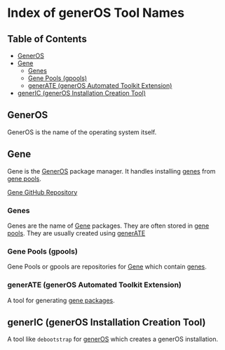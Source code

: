 # Index of generOS Tool Names

## Table of Contents

- [GenerOS](#generos)
- [Gene](#gene)
  - [Genes](#gene>genes)
  - [Gene Pools (gpools)](#gene>gpools)
  - [generATE (generOS Automated Toolkit Extension)](#gene>generate)
- [generIC (generOS Installation Creation Tool)](#generic)

<a name="generos">

## GenerOS
GenerOS is the name of the operating system itself.

<a name="gene">

## Gene
Gene is the [GenerOS](#generos) package manager. It handles installing [genes](#gene>genes) from [gene pools](#gene>genepools).

[Gene GitHub Repository][gene_repository]

<a name="gene>genes">

### Genes
Genes are the name of [Gene](#gene) packages. They are often stored in [gene pools](#gene>genepools). They are usually created using [generATE](#gene>generate)

<a name="gene>genepools">

### Gene Pools (gpools)
Gene Pools or gpools are repositories for [Gene](#gene) which contain [genes](#gene>genes).

<a name="gene>generate">

### generATE (generOS Automated Toolkit Extension)
A tool for generating [gene packages](#gene>genes).

<a name="generic">

## generIC (generOS Installation Creation Tool)
A tool like `debootstrap` for [generOS](#generos) which creates a generOS installation.

[gene_repository]: https://github.com/generOS-dev/gene